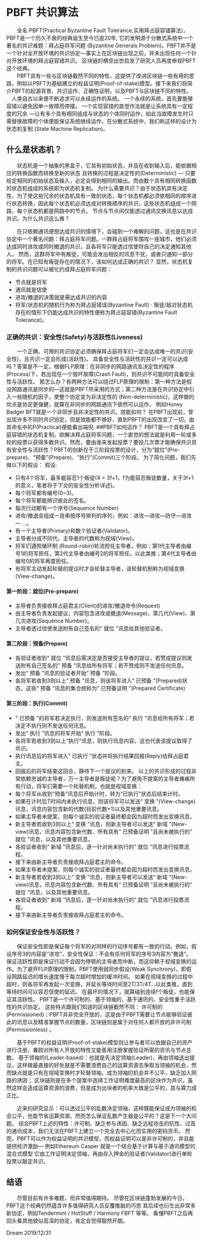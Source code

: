 # PBFT 共识算法
　　全名 PBFT(Practical Byzantine Fault Tolerance,实用拜占庭容错算法)，PBFT是一个历久不衰的经典诞生至今已逾20年,
它的发明源于分散式系统中一个著名的共识难题：拜占庭将军问题 (Byzantine Generals Problem)。PBFT并不是一个针对全开放环境的共识协定—事实上在区块链出现之前，并未出现任何一个针对开放环境的拜占庭容错共识。
区块链的横空出世启发了研究人员再度审视PBFT这个经典。  
　　PBFT具有一些与区块链截然不同的特性，这提供了改进区块链一些有用的思路，例如以PBFT为基础建立的权益证明(Proof-of-stake)模型。接下来我们将简介PBFT的起源背景、共识运作、正确性证明，以及PBFT与区块链不同的特性。  
　人类自古以来便不断追求可以永续运作的系统。
一个永续的系统，首先要能够容错以避免因单一故障而停摆。
一个实现容错的直觉作法就是让系统具有一定程度的冗余  —让有多个具有相同组成与状态的个体同时运作，如此当故障发生时只需替换故障的个体便能保证系统继续运作，在分散式系统中，我们称这样的设计为状态机复制 (State Machine Replication)。

## 什么是状态机？
　　状态机是一个抽象的黑盒子，它具有初始状态，并且在收到输入后，能依据相应的转换函数而转换至新的状态
且转换的过程是决定性的(Deterministic) — 只要给定相同的初始状态及输入，必定会得到相同的输出。而由数个具有相同转换函数的状态机组成的系统即为状态机复制。
为什么需要共识？由于状态机具有决定性，为了使这些冗余的状态机具有一致的状态，每个状态机都必须依相同的顺序进行状态转换，因此每个状态机必须达成对转换顺序的共识，这些状态机组成一个网路，每个状态机都是网路中的节点，
节点与节点间仅能透过通讯交换讯息以达成共识。为什么共识这么难？

　　在只依赖通讯便想达成共识的情境下，会碰到一个难解的问题，这也是在共识协定中一个著名问题：拜占庭将军问题。一群拜占庭将军围攻一座城市，他们必须达成同时进攻或同时撤退的共识，且各将军只能透过信使将自己的决定通知其他人。
然而，这群将军中有叛徒，可能会发出相反的讯息干扰，或者只通知一部分的将军。在已知有叛徒存在的情况下，该如何达成正确的共识？
显然，状态机复制的共识问题可以被化约成拜占庭将军问题：
- 节点就是将军
- 通讯就是信使
- 进攻/撤退的决策就是需达成共识的内容
- 将军/状态机的随机行为称为拜占庭错误(Byzantine Fault)
· 叛徒/敌对状态机存在的情形下仍能达成共识的特性便称为拜占庭容错(Byzantine Fault Tolerance)。
### 正确的共识：安全性(Safety)与活跃性(Liveness)
　　一个正确、可用的共识协定必须确保拜占庭将军们一定会达成唯一的共识(安全性)，且共识一定会形成(活跃性)。
具备安全性与活跃性的共识一定可以达成吗？答案是不一定。根据FLP原理：在非同步的网路通讯及决定性的程序(Process)下，若出现任一个毁坏故障(Crash Fault)，则共识不可能同时具备安全性与活跃性。
那怎么办？有两种方法可以绕过FLP原理的限制：第一种方法是假设网路通讯是同步的—这就是PBFT所采用的方式；第二种方法是在共识协定中引入一些随机的因子，使整个协定变为非决定性的 (Non-deterministic)，这样做的优点是协定更强健，就算在非同步的网路通讯下依然可以运作，
例如Honey Badger BFT就是一个非同步且非决定性的共识。效能如何？
在PBFT出现前，曾出现许多不同的共识协定，但是效能都不够好，直到PBFT的出现改变了一切，由其命名中的P(Practical)便能看出端倪.
##PBFT如何运作？
PBFT是一个具有拜占庭容错的状态机复制。欲解决拜占庭将军问题，一个直觉的想法就是利用一轮或多轮的投票以获得多数共识。然而，要由谁来发起投票？要投几次票才能确保共识具有安全性与活跃性？PBFT的创新在于三阶段投票的设计，分为“就位”(Pre-prepare)、“预备”(Prepare)、“执行”(Commit)三个阶段。
为了简化问题，我们先做以下的假设：
假设:

* 只有4个将军，最多能容忍1个叛徒(4 = 3f+1，f为能容忍叛徒数量，关于3f+1的意义，笔者将于下文的安全性分析详述)。
* 每个将军都有编号(0~3)。
* 每个将军都能辨识彼此的签名。
* 每次行动都有一个序号(Sequence Number)
* 进攻/撤退会组成一连串按序号排列的序列，例如：进攻—进攻—防守—进攻— …。
*  有一个主导者(Primary)和数个验证者(Validator)。
* 主导者分成不同代，主导者的代数称为视域(View)。
* 将军们遵照循环制 (Round-robin)轮流担任主导者，例如：第1代主导者由编号1的将军担任，第2代主导者由编号2的将军担任，以此类推；第4代主导者由编号0的将军再度担任。
* 有将军主动发起轮替的提议时才会轮替主导者，该轮替机制称为视域变换(View-change)。
#### 第一阶段：就位(Pre-prepare)
*  主导者负责接收拜占庭君主(Client)的进攻/撤退命令(Request)
* 由主导者负责发起提议，内容包含进攻或撤退(Message)、第几代(View)、第几次进攻(Sequence Number)。
* 主导者透过信使发送附有自己签名的“ 就位 ”讯息给其他验证者。
#### 第二阶段：预备(Prepare)
* 各验证者收到“ 就位 ”讯息后需决定是否接受主导者的提议，若赞成提议则发送附有自己签名的” 预备 ”讯息给所有将军；若不赞成则不发送任何讯息。
*  发出“ 预备 ”讯息的验证者开始“ 预备 ”阶段。
* 各将军若收到3则以上“ 预备 ”讯息，则该将军进入“ 已预备 ”(Prepared)状态，这些“ 预备 ”讯息的集合统称为“ 已预备证明 ”(Prepared Certificate)
#### 第三阶段：执行(Commit)
*  “ 已预备 ”的将军若决定执行，则发送附有签名的“ 执行 ”讯息给所有将军；若决定不执行则不发送任何讯息。
*  发出“ 执行 ”讯息的将军开始“ 执行 ”阶段。
*  各将军若收到3则以上“执行”讯息，则执行讯息内容，这也代表该提议取得了共识。
* 执行讯息后的将军进入“ 已执行 ”状态并将执行结果回报(Reply)给拜占庭君主。
*  回报后的将军结束这回合，静待下一个提议的到来。
  以上的共识形成的过程非常依赖忠诚的主导者，万一主导者是叛徒呢？为了避免不提案的主导者瘫痪所有行动，将军们需要一个轮替机制，也就是视域变换：
*  每个将军从收到“预备”讯息后开始计时，转为“已执行”状态后结束计时。
*  如果在计时后T时间内未执行讯息，则该将军可以发送“ 变换 ”(View-change)讯息，讯息内容包含新的代数(目前代数+1)以及其他重要讯息。
*  如果主导者未提案，则每个诚实的验证者最终都会因为超时而发出变换讯息。
* 新主导者若收到3则以上“ 变换 ”讯息，则新主导者可以发送“ 新域 ”(New-view)讯息，讯息内容包含新代数、所有具有“ 已预备证明 ”且尚未被执行的“ 就位 ”讯息，以及其他重要讯息。
*  各验证者收到“ 新域 ”讯息后，逐一针对尚未执行的“ 就位 ”讯息进行投票流程。
*  接下来由新主导者负责接收拜占庭君主的命令。
*  如果主导者未提案，则每个诚实的验证者最终都会因为超时而发出变换讯息。
*  新主导者若收到3则以上“ 变换 ”讯息，则新主导者可以发送“ 新域 ”(New-view)讯息，讯息内容包含新代数、所有具有“ 已预备证明 ”且尚未被执行的“ 就位 ”讯息，以及其他重要讯息。
*  各验证者收到“ 新域 ”讯息后，逐一针对尚未执行的“ 就位 ”讯息进行投票流程。
*  接下来由新主导者负责接收拜占庭君主的命令。

### 如何保证安全性与活跃性？
　　保证安全性即是保证每个将军的对同样的行动序号都有一致的行动。例如，假设序号3的内容是“进攻”，安全性保证：不会有任何将军的序号3内容为“撤退”。
保证活跃性即是保证行动不会因为停顿的主导者而中断，而这仰赖于视域变换的运作。为了避开FLP原理的限制，PBFT使用弱同步假设(Weak Synchrony)，即假设网路延迟的增长速度慢于每次超时增加的缓冲时间。
如果在视域变换的过程中超时，则各将军再发起一次变换，并延长等待时间至2T/3T/4T…以此类推，直到等待时间可以容忍信使的延迟。
在最坏的情况下，就算碰到连续f个叛徒，也能保证其活跃性。
PBFT是一个许可制的、基于领袖的、基于通讯的、安全性重于活跃性的共识协定。
这些特点跟我们知道的区块链截然不同：
许可制的(Permissioned)：PBFT并非完全开放的，这是由于PBFT需要让节点能够验证彼此的讯息以及精准掌握节点的数量，区块链则是属于对任何人都开放的非许可制(Permissionless) 。

　　基于PBFT的权益证明(Proof-of-stake)模型则让参与者可以依据自己的资产进行注册，兼顾对所有人开放的特性又能善用注册掌握验证所需的资讯与节点总数。
基于领袖的(Leader-based)：也就是先决定领袖(Leader)，再由领袖送出提议，这样做最直接的好处就是不需要浪费自己的运算资源去争取当领袖的机会，然而缺点就是只有在视域变换时才轮替领袖，成为领袖的机会并不公平，缺乏加入网路的诱因；
区块链则是在多个提案中选择工作证明难度最高的区块作为共识，虽然这样会造成运算资源的浪费，但是成为出块者的机率大致是公平的，其与算力成正比。

　　近来的研究显示：可以透过公平的乱数决定领袖，这样既能保证成为领袖的机会公平，也能节省运算资源。然而怎么保证乱数产生器是公平的？这是下一个大问题。
综合PBFT上述的特性：许可制、缺乏参与诱因、缺乏远程攻击的抗性、过高的通讯成本，我们无法在PBFT上建立一个完全去中心化而实用的密码货币。
然而，PBFT可以作为权益证明的共识模型，而权益证明可以是非许可制的，并且能提供经济激励— 例如Ethereum Casper 就是一个结合基于计算与基于通讯模型的混合式模型
它由工作证明决定领袖，再由存入押金的验证者(Validator)进行单轮投票以敲定共识。
## 结语
　　尽管目前有许多难题，但非常值得期待。
尽管在区块链蓬勃发展的今日，PBFT这个经典仍然蕴含许多值得研究人员反覆推敲的巧思
其后续也衍生出非常多新协定，例如Tendermint / HotStuff / Harmony FBFT 等等。
看懂PBFT之后再回头看其他貌似高深的协定，肯定会觉得豁然开朗。

Dream 2019/12/31
